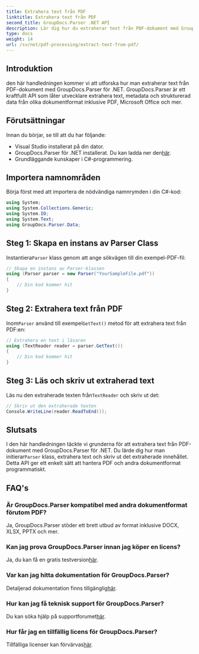 ```yaml
---
title: Extrahera text från PDF
linktitle: Extrahera text från PDF
second_title: GroupDocs.Parser .NET API
description: Lär dig hur du extraherar text från PDF-dokument med GroupDocs.Parser för .NET. Steg-för-steg handledning för utvecklare.
type: docs
weight: 14
url: /sv/net/pdf-processing/extract-text-from-pdf/
---
```

## Introduktion
den här handledningen kommer vi att utforska hur man extraherar text från PDF-dokument med GroupDocs.Parser för .NET. GroupDocs.Parser är ett kraftfullt API som låter utvecklare extrahera text, metadata och strukturerad data från olika dokumentformat inklusive PDF, Microsoft Office och mer.
## Förutsättningar
Innan du börjar, se till att du har följande:
- Visual Studio installerat på din dator.
-  GroupDocs.Parser för .NET installerat. Du kan ladda ner den[här](https://releases.groupdocs.com/parser/net/).
- Grundläggande kunskaper i C#-programmering.

## Importera namnområden
Börja först med att importera de nödvändiga namnrymden i din C#-kod:
```csharp
using System;
using System.Collections.Generic;
using System.IO;
using System.Text;
using GroupDocs.Parser.Data;
```
## Steg 1: Skapa en instans av Parser Class
 Instantiera`Parser` klass genom att ange sökvägen till din exempel-PDF-fil:
```csharp
// Skapa en instans av Parser-klassen
using (Parser parser = new Parser("YourSampleFile.pdf"))
{
    // Din kod kommer hit
}
```
## Steg 2: Extrahera text från PDF
 Inom`Parser` använd till exempel`GetText()` metod för att extrahera text från PDF:en:
```csharp
// Extrahera en text i läsaren
using (TextReader reader = parser.GetText())
{
    // Din kod kommer hit
}
```
## Steg 3: Läs och skriv ut extraherad text
 Läs nu den extraherade texten från`TextReader` och skriv ut det:
```csharp
// Skriv ut den extraherade texten
Console.WriteLine(reader.ReadToEnd());
```

## Slutsats
 I den här handledningen täckte vi grunderna för att extrahera text från PDF-dokument med GroupDocs.Parser för .NET. Du lärde dig hur man initierar`Parser` klass, extrahera text och skriv ut det extraherade innehållet. Detta API ger ett enkelt sätt att hantera PDF och andra dokumentformat programmatiskt.

## FAQ's
### Är GroupDocs.Parser kompatibel med andra dokumentformat förutom PDF?
Ja, GroupDocs.Parser stöder ett brett utbud av format inklusive DOCX, XLSX, PPTX och mer.
### Kan jag prova GroupDocs.Parser innan jag köper en licens?
 Ja, du kan få en gratis testversion[här](https://releases.groupdocs.com/).
### Var kan jag hitta dokumentation för GroupDocs.Parser?
 Detaljerad dokumentation finns tillgänglig[här](https://reference.groupdocs.com/parser/net/).
### Hur kan jag få teknisk support för GroupDocs.Parser?
 Du kan söka hjälp på supportforumet[här](https://forum.groupdocs.com/c/parser/17).
### Hur får jag en tillfällig licens för GroupDocs.Parser?
 Tillfälliga licenser kan förvärvas[här](https://purchase.groupdocs.com/temporary-license/).